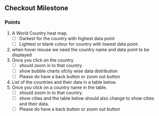 ## Checkout  Milestone


### Points
1. A World Country heat map.
    - [ ] Darkest for the country with highest data point  
    - [ ] Lightest or blank colour for country with lowest data point.
3. when hover mouse we need the country name and data point to be displayed
4. Once you click on the country
    - [ ] should zoom in to that country.
    - [ ] show bubble charts ofcity wise data distribution
    - [ ] Please do have a back button or zoom out button
5. List of the countries and their data in a table below.
6. Once you click on a country name in the table.
    - [ ] should zoom in to that country.
    - [ ] show cities and the table below should also change to show cities and their data.
    - [ ] Please do have a back button or zoom out button